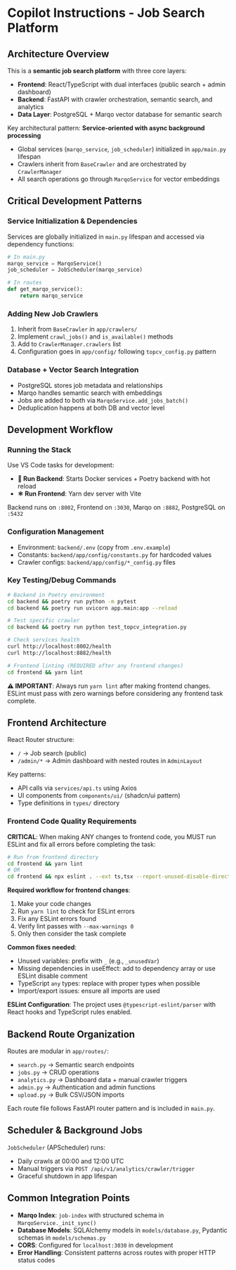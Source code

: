 # Copilot Instructions - Job Search Platform

## Architecture Overview

This is a **semantic job search platform** with three core layers:
- **Frontend**: React/TypeScript with dual interfaces (public search + admin dashboard)
- **Backend**: FastAPI with crawler orchestration, semantic search, and analytics  
- **Data Layer**: PostgreSQL + Marqo vector database for semantic search

Key architectural pattern: **Service-oriented with async background processing**
- Global services (`marqo_service`, `job_scheduler`) initialized in `app/main.py` lifespan
- Crawlers inherit from `BaseCrawler` and are orchestrated by `CrawlerManager`
- All search operations go through `MarqoService` for vector embeddings

## Critical Development Patterns

### Service Initialization & Dependencies
Services are globally initialized in `main.py` lifespan and accessed via dependency functions:
```python
# In main.py
marqo_service = MarqoService()
job_scheduler = JobScheduler(marqo_service)

# In routes
def get_marqo_service():
    return marqo_service
```

### Adding New Job Crawlers
1. Inherit from `BaseCrawler` in `app/crawlers/`
2. Implement `crawl_jobs()` and `is_available()` methods
3. Add to `CrawlerManager.crawlers` list 
4. Configuration goes in `app/config/` following `topcv_config.py` pattern

### Database + Vector Search Integration
- PostgreSQL stores job metadata and relationships
- Marqo handles semantic search with embeddings
- Jobs are added to both via `MarqoService.add_jobs_batch()`
- Deduplication happens at both DB and vector level

## Development Workflow

### Running the Stack
Use VS Code tasks for development:
- **🐍 Run Backend**: Starts Docker services + Poetry backend with hot reload
- **⚛️ Run Frontend**: Yarn dev server with Vite

Backend runs on `:8002`, Frontend on `:3030`, Marqo on `:8882`, PostgreSQL on `:5432`

### Configuration Management
- Environment: `backend/.env` (copy from `.env.example`)
- Constants: `backend/app/config/constants.py` for hardcoded values
- Crawler configs: `backend/app/config/*_config.py` files

### Key Testing/Debug Commands
```bash
# Backend in Poetry environment
cd backend && poetry run python -m pytest
cd backend && poetry run uvicorn app.main:app --reload

# Test specific crawler
cd backend && poetry run python test_topcv_integration.py

# Check services health
curl http://localhost:8002/health
curl http://localhost:8882/health

# Frontend linting (REQUIRED after any frontend changes)
cd frontend && yarn lint
```

**⚠️ IMPORTANT**: Always run `yarn lint` after making frontend changes. ESLint must pass with zero warnings before considering any frontend task complete.

## Frontend Architecture

React Router structure:
- `/` → Job search (public)
- `/admin/*` → Admin dashboard with nested routes in `AdminLayout`

Key patterns:
- API calls via `services/api.ts` using Axios
- UI components from `components/ui/` (shadcn/ui pattern)
- Type definitions in `types/` directory

### Frontend Code Quality Requirements

**CRITICAL**: When making ANY changes to frontend code, you MUST run ESLint and fix all errors before completing the task:

```bash
# Run from frontend directory
cd frontend && yarn lint
# OR
cd frontend && npx eslint . --ext ts,tsx --report-unused-disable-directives --max-warnings 0
```

**Required workflow for frontend changes**:
1. Make your code changes
2. Run `yarn lint` to check for ESLint errors
3. Fix any ESLint errors found
4. Verify lint passes with `--max-warnings 0`
5. Only then consider the task complete

**Common fixes needed**:
- Unused variables: prefix with `_` (e.g., `_unusedVar`)
- Missing dependencies in useEffect: add to dependency array or use ESLint disable comment
- TypeScript `any` types: replace with proper types when possible
- Import/export issues: ensure all imports are used

**ESLint Configuration**: The project uses `@typescript-eslint/parser` with React hooks and TypeScript rules enabled.

## Backend Route Organization

Routes are modular in `app/routes/`:
- `search.py` → Semantic search endpoints
- `jobs.py` → CRUD operations
- `analytics.py` → Dashboard data + manual crawler triggers
- `admin.py` → Authentication and admin functions  
- `upload.py` → Bulk CSV/JSON imports

Each route file follows FastAPI router pattern and is included in `main.py`.

## Scheduler & Background Jobs

`JobScheduler` (APScheduler) runs:
- Daily crawls at 00:00 and 12:00 UTC
- Manual triggers via `POST /api/v1/analytics/crawler/trigger`
- Graceful shutdown in app lifespan

## Common Integration Points

- **Marqo Index**: `job-index` with structured schema in `MarqoService._init_sync()`
- **Database Models**: SQLAlchemy models in `models/database.py`, Pydantic schemas in `models/schemas.py`
- **CORS**: Configured for `localhost:3030` in development
- **Error Handling**: Consistent patterns across routes with proper HTTP status codes
